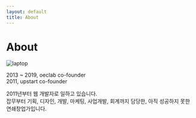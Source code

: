 ```yaml
---
layout: default
title: About
---
```


# About


![laptop]({{"/assets/img/background-image.jpg"}})

2013 ~ 2019, oeclab co-founder <br>
2011, upstart co-founder

2011년부터 웹 개발자로 일하고 있습니다. <br>
잡무부터 기획, 디자인, 개발, 마케팅, 사업개발, 회계까지 담당한, 아직 성공하지 못한 연쇄창업가입니다. 